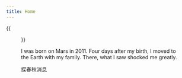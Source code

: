 ```yaml
---
title: Home
---
```


{{<figure src="https://raw.githubusercontent.com/Marvinlone/Marvinlone.GitHub.io/master/this_is_marvin.png" title="This is Marvin" width="450">}}

I was born on Mars in 2011. Four days after my birth, I moved to the Earth with my family. There, what I saw shocked me greatly. 

探春秋消息